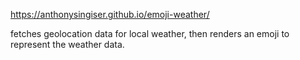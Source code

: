 https://anthonysingiser.github.io/emoji-weather/

fetches geolocation data for local weather, then renders an emoji to represent the weather data.
